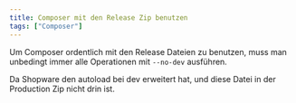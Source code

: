 ```yaml
---
title: Composer mit den Release Zip benutzen
tags: ["Composer"]
---
```


Um Composer ordentlich mit den Release Dateien zu benutzen, muss man unbedingt immer alle Operationen mit ``--no-dev`` ausführen.

Da Shopware den autoload bei dev erweitert hat, und diese Datei in der Production Zip nicht drin ist.
